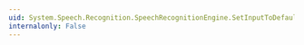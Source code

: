 ```yaml
---
uid: System.Speech.Recognition.SpeechRecognitionEngine.SetInputToDefaultAudioDevice
internalonly: False
---
```

